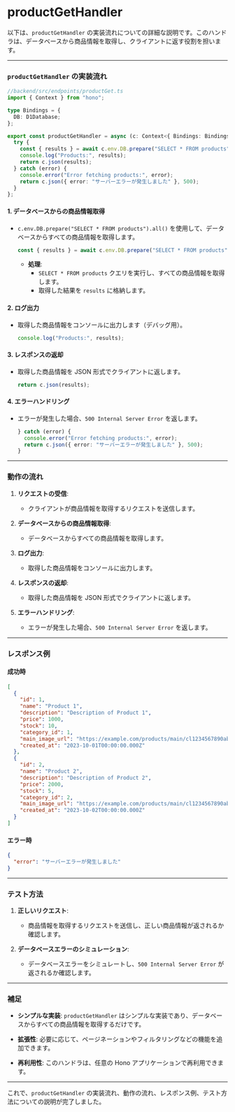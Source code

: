 # productGetHandler

以下は、`productGetHandler` の実装流れについての詳細な説明です。このハンドラは、データベースから商品情報を取得し、クライアントに返す役割を担います。

---

### **`productGetHandler` の実装流れ**

```ts
//backend/src/endpoints/productGet.ts
import { Context } from "hono";

type Bindings = {
  DB: D1Database;
};

export const productGetHandler = async (c: Context<{ Bindings: Bindings }>) => {
  try {
    const { results } = await c.env.DB.prepare("SELECT * FROM products").all();
    console.log("Products:", results);
    return c.json(results);
  } catch (error) {
    console.error("Error fetching products:", error);
    return c.json({ error: "サーバーエラーが発生しました" }, 500);
  }
};
```

#### 1. **データベースからの商品情報取得**

- `c.env.DB.prepare("SELECT * FROM products").all()` を使用して、データベースからすべての商品情報を取得します。

  ```typescript
  const { results } = await c.env.DB.prepare("SELECT * FROM products").all();
  ```

  - **処理**:
    - `SELECT * FROM products` クエリを実行し、すべての商品情報を取得します。
    - 取得した結果を `results` に格納します。

#### 2. **ログ出力**

- 取得した商品情報をコンソールに出力します（デバッグ用）。

  ```typescript
  console.log("Products:", results);
  ```

#### 3. **レスポンスの返却**

- 取得した商品情報を JSON 形式でクライアントに返します。

  ```typescript
  return c.json(results);
  ```

#### 4. **エラーハンドリング**

- エラーが発生した場合、`500 Internal Server Error` を返します。

  ```typescript
  } catch (error) {
    console.error("Error fetching products:", error);
    return c.json({ error: "サーバーエラーが発生しました" }, 500);
  }
  ```

---

### **動作の流れ**

1. **リクエストの受信**:

   - クライアントが商品情報を取得するリクエストを送信します。

2. **データベースからの商品情報取得**:

   - データベースからすべての商品情報を取得します。

3. **ログ出力**:

   - 取得した商品情報をコンソールに出力します。

4. **レスポンスの返却**:

   - 取得した商品情報を JSON 形式でクライアントに返します。

5. **エラーハンドリング**:
   - エラーが発生した場合、`500 Internal Server Error` を返します。

---

### **レスポンス例**

#### 成功時

```json
[
  {
    "id": 1,
    "name": "Product 1",
    "description": "Description of Product 1",
    "price": 1000,
    "stock": 10,
    "category_id": 1,
    "main_image_url": "https://example.com/products/main/cl1234567890abcdef1234567890abcdef.jpg",
    "created_at": "2023-10-01T00:00:00.000Z"
  },
  {
    "id": 2,
    "name": "Product 2",
    "description": "Description of Product 2",
    "price": 2000,
    "stock": 5,
    "category_id": 2,
    "main_image_url": "https://example.com/products/main/cl1234567890abcdef1234567890abcdef.jpg",
    "created_at": "2023-10-02T00:00:00.000Z"
  }
]
```

#### エラー時

```json
{
  "error": "サーバーエラーが発生しました"
}
```

---

### **テスト方法**

1. **正しいリクエスト**:

   - 商品情報を取得するリクエストを送信し、正しい商品情報が返されるか確認します。

2. **データベースエラーのシミュレーション**:
   - データベースエラーをシミュレートし、`500 Internal Server Error` が返されるか確認します。

---

### **補足**

- **シンプルな実装**:
  `productGetHandler` はシンプルな実装であり、データベースからすべての商品情報を取得するだけです。

- **拡張性**:
  必要に応じて、ページネーションやフィルタリングなどの機能を追加できます。

- **再利用性**:
  このハンドラは、任意の Hono アプリケーションで再利用できます。

---

これで、`productGetHandler` の実装流れ、動作の流れ、レスポンス例、テスト方法についての説明が完了しました。
